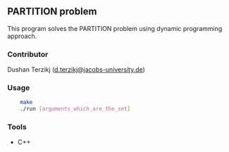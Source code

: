 ## PARTITION problem
This program solves the PARTITION problem using dynamic programming approach.

### Contributor
Dushan Terzikj (d.terzikj@jacobs-university.de)

### Usage
```sh
    make
    ./run [arguments_which_are_the_set]
```

### Tools
- C++